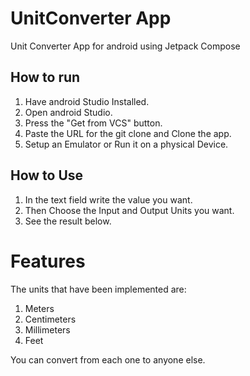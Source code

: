 # UnitConverter App

Unit Converter App for android using Jetpack Compose

## How to run

1. Have android Studio Installed.
2. Open android Studio.
3. Press the "Get from VCS" button.
4. Paste the URL for the git clone and Clone the app.
5. Setup an Emulator or Run it on a physical Device.

## How to Use

1. In the text field write the value you want.
2. Then Choose the Input and Output Units you want.
3. See the result below.

# Features

The units that have been implemented are:
  1. Meters
  2. Centimeters
  3. Millimeters
  4. Feet

You can convert from each one to anyone else.
